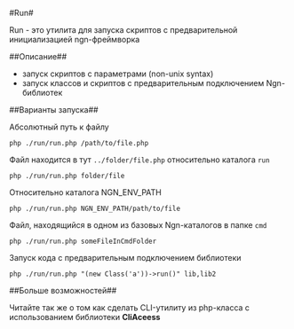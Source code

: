 #Run#

Run - это утилита для запуска скриптов с предварительной инициализацией ngn-фреймворка

##Описание##
- запуск скриптов с параметрами (non-unix syntax)
- запуск классов и скриптов с предварительным подключением Ngn-библиотек

##Варианты запуска##

Абсолютный путь к файлу

    php ./run/run.php /path/to/file.php

 Файл находится в тут `../folder/file.php` относительно каталога `run`

    php ./run/run.php folder/file
    
Относительно каталога NGN_ENV_PATH
    
    php ./run/run.php NGN_ENV_PATH/path/to/file
    
Файл, находящийся в одном из базовых Ngn-каталогов в папке `cmd`
    
    php ./run/run.php someFileInCmdFolder
    
Запуск кода с предварительным подключением библиотеки
    
    php ./run/run.php "(new Class('a'))->run()" lib,lib2

##Больше возможностей##

Читайте так же о том как сделать CLI-утилиту из php-класса с использованием библиотеки __CliAceess__
